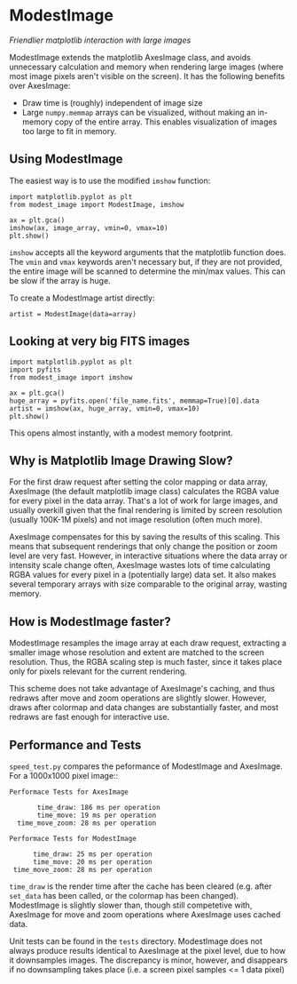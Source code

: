 ModestImage
===========

*Friendlier matplotlib interaction with large images*

ModestImage extends the matplotlib AxesImage class, and avoids
unnecessary calculation and memory when rendering large images (where most
image pixels aren't visible on the screen). It has the following
benefits over AxesImage:

 * Draw time is (roughly) independent of image size
 * Large ``numpy.memmap`` arrays can be visualized, without making an
   in-memory copy of the entire array. This enables visualization of
   images too large to fit in memory.

Using ModestImage
-----------------

The easiest way is to use the modified ``imshow`` function:

    import matplotlib.pyplot as plt
    from modest_image import ModestImage, imshow

    ax = plt.gca()
    imshow(ax, image_array, vmin=0, vmax=10)
    plt.show()

``imshow`` accepts all the keyword arguments that the matplotlib
function does. The ``vmin`` and ``vmax`` keywords aren't necessary
but, if they are not provided, the entire image will be scanned to
determine the min/max values. This can be slow if the array is huge.

To create a ModestImage artist directly:

    artist = ModestImage(data=array)

Looking at very big FITS images
-------------------------------

    import matplotlib.pyplot as plt
    import pyfits
    from modest_image import imshow

    ax = plt.gca()
    huge_array = pyfits.open('file_name.fits', memmap=True)[0].data
    artist = imshow(ax, huge_array, vmin=0, vmax=10)
    plt.show()

This opens almost instantly, with a modest memory footprint.

Why is Matplotlib Image Drawing Slow?
-------------------------------------

For the first draw request after setting the color mapping or data
array, AxesImage (the default matplotlib image class) calculates the
RGBA value for every pixel in the data array. That's a lot of work for
large images, and usually overkill given that the final rendering is
limited by screen resolution (usually 100K-1M pixels) and not image
resolution (often much more).

AxesImage compensates for this by saving the results of this
scaling. This means that subsequent renderings that only change the
position or zoom level are very fast. However, in interactive
situations where the data array or intensity scale change often,
AxesImage wastes lots of time calculating RGBA values for every pixel
in a (potentially large) data set. It also makes several temporary
arrays with size comparable to the original array, wasting memory.

How is ModestImage faster?
--------------------------

ModestImage resamples the image array at each draw request, extracting
a smaller image whose resolution and extent are matched to the screen
resolution. Thus, the RGBA scaling step is much faster, since it takes
place only for pixels relevant for the current rendering.

This scheme does not take advantage of AxesImage's caching, and thus
redraws after move and zoom operations are slightly slower. However,
draws after colormap and data changes are substantially faster, and most
redraws are fast enough for interactive use.

Performance and Tests
---------------------

``speed_test.py`` compares the peformance of ModestImage and
AxesImage. For a 1000x1000 pixel image::

    Performace Tests for AxesImage

           time_draw: 186 ms per operation
           time_move: 19 ms per operation
      time_move_zoom: 28 ms per operation

    Performace Tests for ModestImage

          time_draw: 25 ms per operation
          time_move: 20 ms per operation
     time_move_zoom: 28 ms per operation


``time_draw`` is the render time after the cache has been cleared
(e.g. after ``set_data`` has been called, or the colormap has been
changed). ModestImage is slightly slower than, though still
competetive with, AxesImage for move and zoom operations where
AxesImage uses cached data.

Unit tests can be found in the ``tests`` directory. ModestImage does not
always produce results identical to AxesImage at the pixel level, due to
how it downsamples images. The discrepancy is minor, however, and disappears
if no downsampling takes place (i.e. a screen pixel samples <= 1 data pixel)
